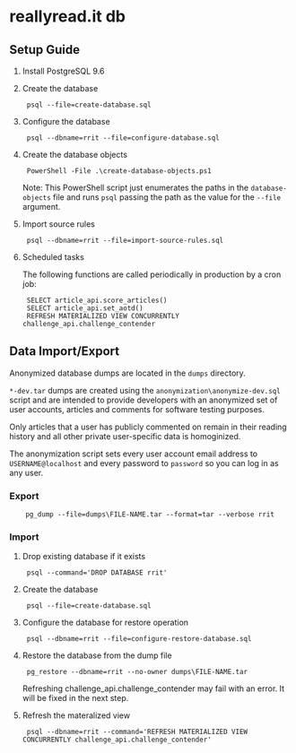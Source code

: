# reallyread.it db
## Setup Guide
1. Install PostgreSQL 9.6
2. Create the database

        psql --file=create-database.sql
3. Configure the database

        psql --dbname=rrit --file=configure-database.sql
4. Create the database objects

        PowerShell -File .\create-database-objects.ps1
    
    Note: This PowerShell script just enumerates the paths in the `database-objects` file
    and runs `psql` passing the path as the value for the `--file` argument.
5. Import source rules

        psql --dbname=rrit --file=import-source-rules.sql
6. Scheduled tasks

    The following functions are called periodically in production by a cron job:

        SELECT article_api.score_articles()
        SELECT article_api.set_aotd()
        REFRESH MATERIALIZED VIEW CONCURRENTLY challenge_api.challenge_contender
## Data Import/Export
Anonymized database dumps are located in the `dumps` directory.

`*-dev.tar` dumps are created using the `anonymization\anonymize-dev.sql` script and are intended to provide
developers with an anonymized set of user accounts, articles and comments for software testing purposes.

Only articles that a user has publicly commented on remain in their reading history and all other private user-specific data is homoginized.

The anonymization script sets every user account email address to `USERNAME@localhost` and every password to `password` so you can log in as
any user.
### Export

        pg_dump --file=dumps\FILE-NAME.tar --format=tar --verbose rrit
### Import
1. Drop existing database if it exists

        psql --command='DROP DATABASE rrit'
2. Create the database

        psql --file=create-database.sql
3. Configure the database for restore operation

        psql --dbname=rrit --file=configure-restore-database.sql
4. Restore the database from the dump file

        pg_restore --dbname=rrit --no-owner dumps\FILE-NAME.tar
    Refreshing challenge_api.challenge_contender may fail with an error. It will be fixed in the next step.
5. Refresh the materalized view

        psql --dbname=rrit --command='REFRESH MATERIALIZED VIEW CONCURRENTLY challenge_api.challenge_contender'